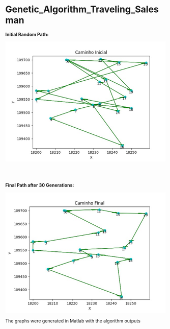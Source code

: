 # Genetic_Algorithm_Traveling_Salesman

**Initial Random Path:**

<img src="Images/Path_Initial.png">

<br><br>

**Final Path after 30 Generations:**

<img src="Images/Path_Final.png">

The graphs were generated in Matlab with the algorithm outputs
